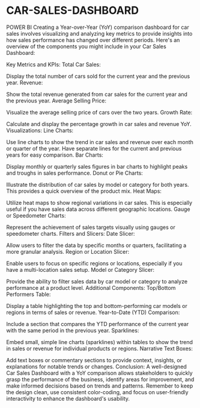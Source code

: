 # CAR-SALES-DASHBOARD
POWER BI
Creating a Year-over-Year (YoY) comparison dashboard for car sales involves visualizing and analyzing key metrics to provide insights into how sales performance has changed over different periods. Here's an overview of the components you might include in your Car Sales Dashboard:

Key Metrics and KPIs:
Total Car Sales:

Display the total number of cars sold for the current year and the previous year.
Revenue:

Show the total revenue generated from car sales for the current year and the previous year.
Average Selling Price:

Visualize the average selling price of cars over the two years.
Growth Rate:

Calculate and display the percentage growth in car sales and revenue YoY.
Visualizations:
Line Charts:

Use line charts to show the trend in car sales and revenue over each month or quarter of the year. Have separate lines for the current and previous years for easy comparison.
Bar Charts:

Display monthly or quarterly sales figures in bar charts to highlight peaks and troughs in sales performance.
Donut or Pie Charts:

Illustrate the distribution of car sales by model or category for both years. This provides a quick overview of the product mix.
Heat Maps:

Utilize heat maps to show regional variations in car sales. This is especially useful if you have sales data across different geographic locations.
Gauge or Speedometer Charts:

Represent the achievement of sales targets visually using gauges or speedometer charts.
Filters and Slicers:
Date Slicer:

Allow users to filter the data by specific months or quarters, facilitating a more granular analysis.
Region or Location Slicer:

Enable users to focus on specific regions or locations, especially if you have a multi-location sales setup.
Model or Category Slicer:

Provide the ability to filter sales data by car model or category to analyze performance at a product level.
Additional Components:
Top/Bottom Performers Table:

Display a table highlighting the top and bottom-performing car models or regions in terms of sales or revenue.
Year-to-Date (YTD) Comparison:

Include a section that compares the YTD performance of the current year with the same period in the previous year.
Sparklines:

Embed small, simple line charts (sparklines) within tables to show the trend in sales or revenue for individual products or regions.
Narrative Text Boxes:

Add text boxes or commentary sections to provide context, insights, or explanations for notable trends or changes.
Conclusion:
A well-designed Car Sales Dashboard with a YoY comparison allows stakeholders to quickly grasp the performance of the business, identify areas for improvement, and make informed decisions based on trends and patterns. Remember to keep the design clean, use consistent color-coding, and focus on user-friendly interactivity to enhance the dashboard's usability.
